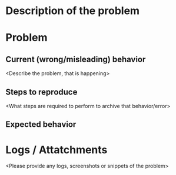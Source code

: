 # Description of the problem
<A short overview of the problem>

# Problem
## Current (wrong/misleading) behavior
<Describe the problem, that is happening>


## Steps to reproduce
<What steps are required to perform to archive that behavior/error>

## Expected behavior
<What should happen instead. How should it look like>


# Logs / Attatchments
<Please provide any logs, screenshots or snippets of the problem>
